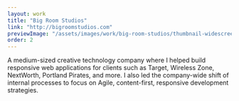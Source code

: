 ```yaml
---
layout: work
title: "Big Room Studios"
link: "http://bigroomstudios.com"
previewImage: "/assets/images/work/big-room-studios/thumbnail-widescreen.png"
order: 2
---
```


A medium-sized creative technology company where I helped build responsive web applications for clients such as Target, Wireless Zone, NextWorth, Portland Pirates, and more. I also led the company-wide shift of internal processes to focus on Agile, content-first, responsive development strategies.
